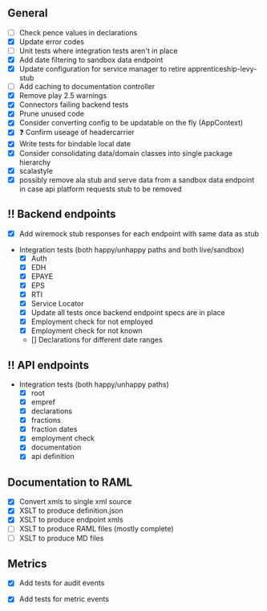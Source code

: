 
## General

- [ ] Check pence values in declarations
- [x] Update error codes
- [ ] Unit tests where integration tests aren't in place
- [x] Add date filtering to sandbox data endpoint
- [x] Update configuration for service manager to retire apprenticeship-levy-stub
- [ ] Add caching to documentation controller
- [x] Remove play 2.5 warnings
- [x] Connectors failing backend tests
- [x] Prune unused code
- [x] Consider converting config to be updatable on the fly (AppContext)
- [x] :question: Confirm useage of headercarrier
- [x] Write tests for bindable local date
- [x] Consider consolidating data/domain classes into single package hierarchy
- [x] scalastyle
- [x] possibly remove ala stub and serve data from a sandbox data endpoint in case api platform requests stub to be removed

## :bangbang: Backend endpoints
- [x] Add wiremock stub responses for each endpoint with same data as stub
- Integration tests (both happy/unhappy paths and both live/sandbox)
  - [x] Auth
  - [x] EDH
  - [x] EPAYE
  - [x] EPS
  - [x] RTI
  - [x] Service Locator
  - [x] Update all tests once backend endpoint specs are in place
  - [x] Employment check for not employed
  - [x] Employment check for not known
  - [] Declarations for different date ranges

## :bangbang: API endpoints
- Integration tests (both happy/unhappy paths)
  - [x] root
  - [x] empref
  - [x] declarations
  - [x] fractions
  - [x] fraction dates
  - [x] employment check
  - [x] documentation
  - [x] api definition

## Documentation to RAML
- [x] Convert xmls to single xml source
- [x] XSLT to produce definition.json
- [x] XSLT to produce endpoint xmls
- [ ] XSLT to produce RAML files (mostly complete)
- [ ] XSLT to produce MD files

## Metrics
- [x] Add tests for audit events
- [x] Add tests for metric events

